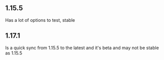 ## 1.15.5

Has a lot of options to test, stable

## 1.17.1

Is a quick sync from 1.15.5 to the latest and it's beta and may not be stable as 1.15.5